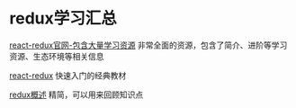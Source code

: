 
# redux学习汇总

[react-redux官网-包含大量学习资源](https://redux.js.org/basics/usage-with-react)
非常全面的资源，包含了简介、进阶等学习资源、生态环境等相关信息

[react-redux](https://www.valentinog.com/blog/react-redux-tutorial-beginners/)
快速入门的经典教材

[redux概述](http://devguides.io/redux/)
精简，可以用来回顾知识点